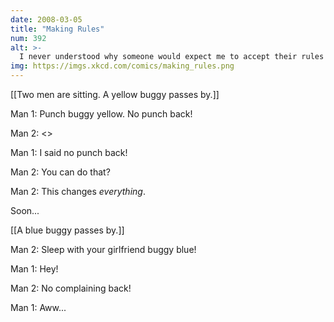 ```yaml
---
date: 2008-03-05
title: "Making Rules"
num: 392
alt: >-
  I never understood why someone would expect me to accept their rules right after they'd punched me.  I'm sure it's all very symbolic or something.
img: https://imgs.xkcd.com/comics/making_rules.png
---
```

[[Two men are sitting. A yellow buggy passes by.]]

Man 1: Punch buggy yellow. No punch back!

Man 2: <<Punch>>

Man 1: I said no punch back!

Man 2: You can do that?

Man 2: This changes _everything_.

Soon...

[[A blue buggy passes by.]]

Man 2: Sleep with your girlfriend buggy blue!

Man 1: Hey!

Man 2: No complaining back!

Man 1: Aww...

